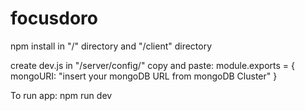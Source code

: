 # focusdoro

npm install in "/" directory and "/client" directory

create dev.js in "/server/config/"
copy and paste:
module.exports = {
    mongoURI: "insert your mongoDB URL from mongoDB Cluster"
}

To run app: npm run dev
